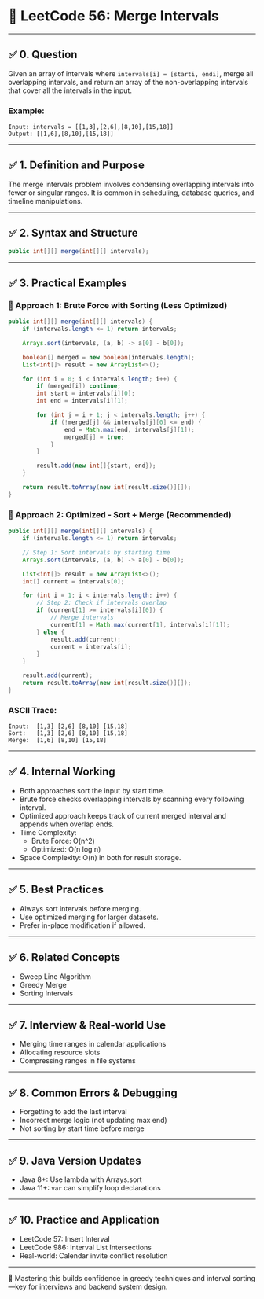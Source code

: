 # 📘 LeetCode 56: Merge Intervals

---

## ✅ 0. Question

Given an array of intervals where `intervals[i] = [starti, endi]`, merge all overlapping intervals, and return an array of the non-overlapping intervals that cover all the intervals in the input.

### Example:
```text
Input: intervals = [[1,3],[2,6],[8,10],[15,18]]
Output: [[1,6],[8,10],[15,18]]
```

---

## ✅ 1. Definition and Purpose

The merge intervals problem involves condensing overlapping intervals into fewer or singular ranges. It is common in scheduling, database queries, and timeline manipulations.

---

## ✅ 2. Syntax and Structure

```java
public int[][] merge(int[][] intervals);
```

---

## ✅ 3. Practical Examples

### 🔹 Approach 1: Brute Force with Sorting (Less Optimized)

```java
public int[][] merge(int[][] intervals) {
    if (intervals.length <= 1) return intervals;

    Arrays.sort(intervals, (a, b) -> a[0] - b[0]);

    boolean[] merged = new boolean[intervals.length];
    List<int[]> result = new ArrayList<>();

    for (int i = 0; i < intervals.length; i++) {
        if (merged[i]) continue;
        int start = intervals[i][0];
        int end = intervals[i][1];

        for (int j = i + 1; j < intervals.length; j++) {
            if (!merged[j] && intervals[j][0] <= end) {
                end = Math.max(end, intervals[j][1]);
                merged[j] = true;
            }
        }

        result.add(new int[]{start, end});
    }

    return result.toArray(new int[result.size()][]);
}
```

### 🔹 Approach 2: Optimized - Sort + Merge (Recommended)

```java
public int[][] merge(int[][] intervals) {
    if (intervals.length <= 1) return intervals;

    // Step 1: Sort intervals by starting time
    Arrays.sort(intervals, (a, b) -> a[0] - b[0]);

    List<int[]> result = new ArrayList<>();
    int[] current = intervals[0];

    for (int i = 1; i < intervals.length; i++) {
        // Step 2: Check if intervals overlap
        if (current[1] >= intervals[i][0]) {
            // Merge intervals
            current[1] = Math.max(current[1], intervals[i][1]);
        } else {
            result.add(current);
            current = intervals[i];
        }
    }

    result.add(current);
    return result.toArray(new int[result.size()][]);
}
```

### ASCII Trace:
```
Input:  [1,3] [2,6] [8,10] [15,18]
Sort:   [1,3] [2,6] [8,10] [15,18]
Merge:  [1,6] [8,10] [15,18]
```

---

## ✅ 4. Internal Working

- Both approaches sort the input by start time.
- Brute force checks overlapping intervals by scanning every following interval.
- Optimized approach keeps track of current merged interval and appends when overlap ends.
- Time Complexity:
  - Brute Force: O(n^2)
  - Optimized: O(n log n)
- Space Complexity: O(n) in both for result storage.

---

## ✅ 5. Best Practices

- Always sort intervals before merging.
- Use optimized merging for larger datasets.
- Prefer in-place modification if allowed.

---

## ✅ 6. Related Concepts

- Sweep Line Algorithm
- Greedy Merge
- Sorting Intervals

---

## ✅ 7. Interview & Real-world Use

- Merging time ranges in calendar applications
- Allocating resource slots
- Compressing ranges in file systems

---

## ✅ 8. Common Errors & Debugging

- Forgetting to add the last interval
- Incorrect merge logic (not updating max end)
- Not sorting by start time before merge

---

## ✅ 9. Java Version Updates

- Java 8+: Use lambda with Arrays.sort
- Java 11+: `var` can simplify loop declarations

---

## ✅ 10. Practice and Application

- LeetCode 57: Insert Interval
- LeetCode 986: Interval List Intersections
- Real-world: Calendar invite conflict resolution

---

🚀 Mastering this builds confidence in greedy techniques and interval sorting—key for interviews and backend system design.

